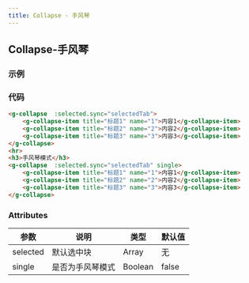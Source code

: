 ```yaml
---
title: Collapse - 手风琴
---
```


## Collapse-手风琴
### 示例
<ClientOnly>
<collapse-demos></collapse-demos>
</ClientOnly>

### 代码
```HTML
<g-collapse  :selected.sync="selectedTab">
    <g-collapse-item title="标题1" name="1">内容1</g-collapse-item>
    <g-collapse-item title="标题2" name="2">内容2</g-collapse-item>
    <g-collapse-item title="标题3" name="3">内容3</g-collapse-item>
</g-collapse>
<hr>
<h3>手风琴模式</h3>
<g-collapse  :selected.sync="selectedTab" single>
    <g-collapse-item title="标题1" name="1">内容1</g-collapse-item>
    <g-collapse-item title="标题2" name="2">内容2</g-collapse-item>
    <g-collapse-item title="标题3" name="3">内容3</g-collapse-item>
</g-collapse>
```

### Attributes
| 参数 | 说明 | 类型 | 默认值 |
| ------ | ------ | ------ | ------ |
| selected | 默认选中块 | Array |   无 |
| single | 是否为手风琴模式 | Boolean | false |
